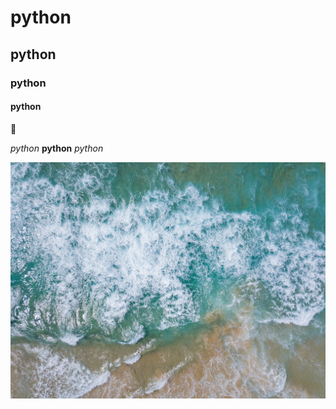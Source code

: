 # python
## python
### python
#### python

:shit:

*python*
**python**
_python_

![hello](aerial-aerial-photo-aerial-photography-1421264.jpg)
